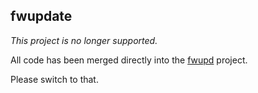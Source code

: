 fwupdate
--------

*This project is no longer supported.*

All code has been merged directly into the [fwupd](https://github.com/fwupd/fwupd) project.

Please switch to that.
